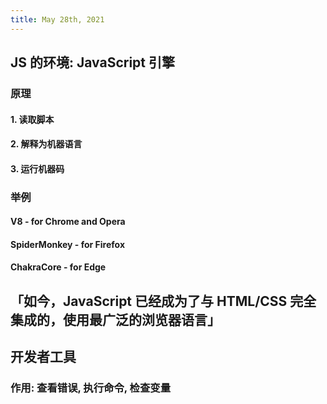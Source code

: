 ```yaml
---
title: May 28th, 2021
---
```


## JS 的环境: JavaScript 引擎
### 原理
#### 1. 读取脚本
#### 2. 解释为机器语言
#### 3. 运行机器码
### 举例
#### V8 - for Chrome and Opera
#### SpiderMonkey - for Firefox
#### ChakraCore - for Edge
## 「如今，JavaScript 已经成为了与 HTML/CSS 完全集成的，使用最广泛的浏览器语言」
## 开发者工具
### 作用: 查看错误, 执行命令, 检查变量
##
